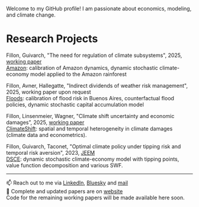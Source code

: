 Welcome to my GitHub profile! I am passionate about economics, modeling, and climate change.

# Research Projects

Fillon, Guivarch, "The need for regulation of climate subsystems", 2025, [working paper](https://romainfillon.github.io/files/JMP_risk.pdf)  
[Amazon](): calibration of Amazon dynamics, dynamic stochastic climate-economy model applied to the Amazon rainforest  

Fillon, Avner, Hallegatte, "Indirect dividends of weather risk management", 2025, working paper upon request  
[Floods](https://github.com/RomainFillon/floods): calibration of flood risk in Buenos Aires, counterfactual flood policies, dynamic stochastic capital accumulation model 

Fillon, Linsenmeier, Wagner, "Climate shift uncertainty and economic damages”, 2025, [working paper](https://romainfillon.github.io/files/Paper3.pdf)  
[ClimateShift](https://github.com/RomainFillon/climateshift): spatial and temporal heterogeneity in climate damages (climate data and econometrics).

Fillon, Guivarch, Taconet, "Optimal climate policy under tipping risk and temporal risk aversion", 2023, [JEEM](https://www.sciencedirect.com/science/article/abs/pii/S0095069623000682)   
[DSCE](https://github.com/CIRED/DSCE): dynamic stochastic climate-economy model with tipping points, value function decomposition and various SWF. 

---

📫 Reach out to me via [LinkedIn](https://www.linkedin.com/in/romain-fillon-10b898178/), [Bluesky](https://bsky.app/profile/romainfillon.bsky.social) and [mail](mailto:rfillon@protonmail.com)  
📂 Complete and updated papers are on [website](https://www.linkedin.com/in/romain-fillon-10b898178/)  
Code for the remaining working papers will be made available here soon.
